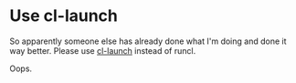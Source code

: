 Use cl-launch
=============
So apparently someone else has already done what I'm doing and done it way
better. Please use [cl-launch](http://www.cliki.net/CL-Launch) instead of runcl.

Oops.

